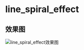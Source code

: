 # line_spiral_effect

## 效果图

![line_spiral_effect效果图](https://i.postimg.cc/rsc8GZB0/line-spiral-effect.gif)
